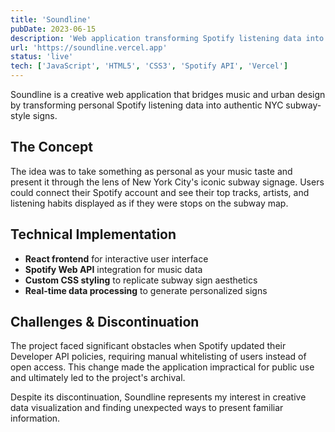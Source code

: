 ```yaml
---
title: 'Soundline'
pubDate: 2023-06-15
description: 'Web application transforming Spotify listening data into NYC subway-style signs. Creative intersection of music data and urban design.'
url: 'https://soundline.vercel.app'
status: 'live'
tech: ['JavaScript', 'HTML5', 'CSS3', 'Spotify API', 'Vercel']
---
```


Soundline is a creative web application that bridges music and urban design by transforming personal Spotify listening data into authentic NYC subway-style signs.

## The Concept

The idea was to take something as personal as your music taste and present it through the lens of New York City's iconic subway signage. Users could connect their Spotify account and see their top tracks, artists, and listening habits displayed as if they were stops on the subway map.

## Technical Implementation

- **React frontend** for interactive user interface
- **Spotify Web API** integration for music data
- **Custom CSS styling** to replicate subway sign aesthetics
- **Real-time data processing** to generate personalized signs

## Challenges & Discontinuation

The project faced significant obstacles when Spotify updated their Developer API policies, requiring manual whitelisting of users instead of open access. This change made the application impractical for public use and ultimately led to the project's archival.

Despite its discontinuation, Soundline represents my interest in creative data visualization and finding unexpected ways to present familiar information.
